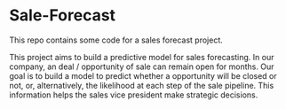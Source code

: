 # Sale-Forecast
This repo contains some code for a sales forecast project.

This project aims to build a predictive model for sales forecasting. In our company, an deal / opportunity of sale can remain open for months. Our goal is to build a model to predict whether a opportunity will be closed or not, or, alternatively, the likelihood at each step of the sale pipeline. This information helps the sales vice president make strategic decisions.
